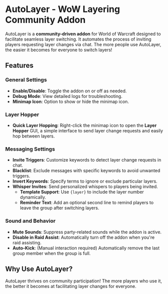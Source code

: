 # AutoLayer - WoW Layering Community Addon

AutoLayer is a **community-driven addon** for World of Warcraft designed to facilitate seamless layer switching. It automates the process of inviting players requesting layer changes via chat. The more people use AutoLayer, the easier it becomes for everyone to switch layers!

## Features

### General Settings
- **Enable/Disable**: Toggle the addon on or off as needed.
- **Debug Mode**: View detailed logs for troubleshooting.
- **Minimap Icon**: Option to show or hide the minimap icon.

### Layer Hopper
- **Quick Layer Hopping**: Right-click the minimap icon to open the **Layer Hopper** GUI, a simple interface to send layer change requests and easily hop between layers.

### Messaging Settings
- **Invite Triggers**: Customize keywords to detect layer change requests in chat.
- **Blacklist**: Exclude messages with specific keywords to avoid unwanted triggers.
- **Invert Keywords**: Specify terms to ignore or exclude particular layers.
- **Whisper Invites**: Send personalized whispers to players being invited.
  - **Template Support**: Use `{layer}` to include the layer number dynamically.
  - **Reminder Text**: Add an optional second line to remind players to leave the group after switching layers.

### Sound and Behavior
- **Mute Sounds**: Suppress party-related sounds while the addon is active.
- **Disable in Raid Assist**: Automatically turn off the addon when you're raid assisting.
- **Auto-Kick**: (Manual interaction required) Automatically remove the last group member when the group is full.


## Why Use AutoLayer?
AutoLayer thrives on community participation! The more players who use it, the better it becomes at facilitating layer changes for everyone.
